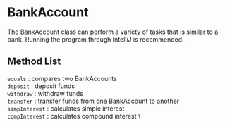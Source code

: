 # BankAccount
The BankAccount class can perform a variety of tasks that is similar to a bank. Running the program through IntelliJ is recommended.

## Method List
`equals` : compares two BankAccounts \
`deposit` : deposit funds \
`withdraw` : withdraw funds \
`transfer` : transfer funds from one BankAccount to another \
`simpInterest` : calculates simple interest \
`compInterest` : calculates compound interest \
